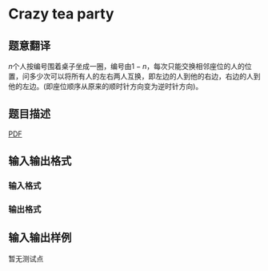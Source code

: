 # Crazy tea party

## 题意翻译

$n$个人按编号围着桌子坐成一圈，编号由$1-n$，每次只能交换相邻座位的人的位置，问多少次可以将所有人的左右两人互换，即左边的人到他的右边，右边的人到他的左边。(即座位顺序从原来的顺时针方向变为逆时针方向)。

## 题目描述

[problemUrl]: https://uva.onlinejudge.org/index.php?option=com_onlinejudge&Itemid=8&category=446&page=show_problem&problem=4061

[PDF](https://uva.onlinejudge.org/external/13/p1315.pdf)

## 输入输出格式

### 输入格式

### 输出格式

## 输入输出样例

暂无测试点

